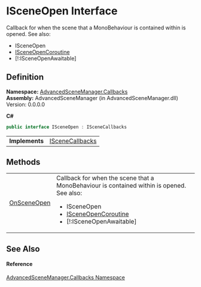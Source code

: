 # ISceneOpen Interface


Callback for when the scene that a MonoBehaviour is contained within is opened. See also: <ul><li>ISceneOpen</li><li><a href="T_AdvancedSceneManager_Callbacks_ISceneOpenCoroutine">ISceneOpenCoroutine</a></li><li>[!:ISceneOpenAwaitable]</li></ul>





## Definition
**Namespace:** <a href="N_AdvancedSceneManager_Callbacks">AdvancedSceneManager.Callbacks</a>  
**Assembly:** AdvancedSceneManager (in AdvancedSceneManager.dll) Version: 0.0.0.0

**C#**
``` C#
public interface ISceneOpen : ISceneCallbacks
```

<table><tr><td><strong>Implements</strong></td><td><a href="T_AdvancedSceneManager_Callbacks_ISceneCallbacks">ISceneCallbacks</a></td></tr>
</table>



## Methods
<table>
<tr>
<td><a href="M_AdvancedSceneManager_Callbacks_ISceneOpen_OnSceneOpen">OnSceneOpen</a></td>
<td>Callback for when the scene that a MonoBehaviour is contained within is opened. See also: <ul><li>ISceneOpen</li><li><a href="T_AdvancedSceneManager_Callbacks_ISceneOpenCoroutine">ISceneOpenCoroutine</a></li><li>[!:ISceneOpenAwaitable]</li></ul>

</td></tr>
</table>

## See Also


#### Reference
<a href="N_AdvancedSceneManager_Callbacks">AdvancedSceneManager.Callbacks Namespace</a>  

